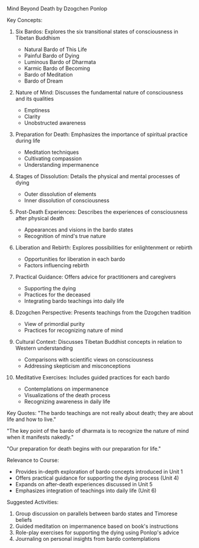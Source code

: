 Mind Beyond Death by Dzogchen Ponlop

Key Concepts:
1. Six Bardos: Explores the six transitional states of consciousness in Tibetan Buddhism
   - Natural Bardo of This Life
   - Painful Bardo of Dying
   - Luminous Bardo of Dharmata
   - Karmic Bardo of Becoming
   - Bardo of Meditation
   - Bardo of Dream

2. Nature of Mind: Discusses the fundamental nature of consciousness and its qualities
   - Emptiness
   - Clarity
   - Unobstructed awareness

3. Preparation for Death: Emphasizes the importance of spiritual practice during life
   - Meditation techniques
   - Cultivating compassion
   - Understanding impermanence

4. Stages of Dissolution: Details the physical and mental processes of dying
   - Outer dissolution of elements
   - Inner dissolution of consciousness

5. Post-Death Experiences: Describes the experiences of consciousness after physical death
   - Appearances and visions in the bardo states
   - Recognition of mind's true nature

6. Liberation and Rebirth: Explores possibilities for enlightenment or rebirth
   - Opportunities for liberation in each bardo
   - Factors influencing rebirth

7. Practical Guidance: Offers advice for practitioners and caregivers
   - Supporting the dying
   - Practices for the deceased
   - Integrating bardo teachings into daily life

8. Dzogchen Perspective: Presents teachings from the Dzogchen tradition
   - View of primordial purity
   - Practices for recognizing nature of mind

9. Cultural Context: Discusses Tibetan Buddhist concepts in relation to Western understanding
   - Comparisons with scientific views on consciousness
   - Addressing skepticism and misconceptions

10. Meditative Exercises: Includes guided practices for each bardo
    - Contemplations on impermanence
    - Visualizations of the death process
    - Recognizing awareness in daily life

Key Quotes:
"The bardo teachings are not really about death; they are about life and how to live."

"The key point of the bardo of dharmata is to recognize the nature of mind when it manifests nakedly."

"Our preparation for death begins with our preparation for life."

Relevance to Course:
- Provides in-depth exploration of bardo concepts introduced in Unit 1
- Offers practical guidance for supporting the dying process (Unit 4)
- Expands on after-death experiences discussed in Unit 5
- Emphasizes integration of teachings into daily life (Unit 6)

Suggested Activities:
1. Group discussion on parallels between bardo states and Timorese beliefs
2. Guided meditation on impermanence based on book's instructions
3. Role-play exercises for supporting the dying using Ponlop's advice
4. Journaling on personal insights from bardo contemplations